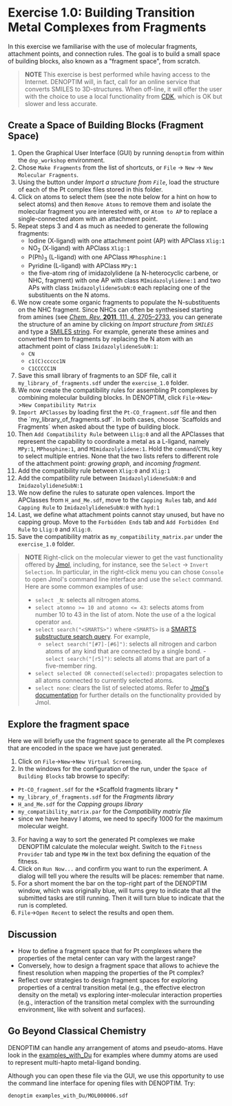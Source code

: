# Exercise 1.0: Building Transition Metal Complexes from Fragments

In this exercise we familiarise with the use of molecular fragments, attachment points, and connection rules. The goal is to build a small space of building blocks, also known as a "fragment space", from scratch.

> **NOTE** This exercise is best performed while having access to the Internet. DENOPTIM will, in fact, call for an online service that converts SMILES to 3D-structures. When off-line, it will offer the user with the choice to use a local functionality from [CDK](https://cdk.github.io/), which is OK but slower and less accurate.


## Create a Space of Building Blocks (Fragment Space)

1. Open the Graphical User Interface (GUI) by running `denoptim` from within the `dnp_workshop` environment.
2. Chose `Make Fragments` from the list of shortcuts, or `File` -> `New` -> `New Molecular Fragments`.
3. Using the button under *Import a structure from `File`*, load the structure of each of the Pt complex files stored in this folder.
4. Click on atoms to select them (see the note below for a hint on how to select atoms) and then `Remove Atoms` to remove them and isolate the molecular fragment you are interested with, or `Atom to AP` to replace a single-connected atom with an attachment point.
5. Repeat steps 3 and 4 as much as needed to generate the following fragments:
	- Iodine (X-ligand) with one attachment point (AP) with APClass `Xlig:1`
	- NO<sub>2</sub> (X-ligand) with APClass `Xlig:1`
	- P(Ph)<sub>3</sub> (L-ligand) with one APClass `MPhosphine:1`
	- Pyridine (L-ligand) with APClass `MPy:1`
	- the five-atom ring of imidazolylidene (a N-heterocyclic carbene, or NHC, fragment) with one AP with class `MImidazolylidene:1` and two APs with class `ImidazolylideneSubN:0` each replacing one of the substituents on the N atoms.
6. We now create some organic fragments to populate the N-substituents on the NHC fragment. Since NHCs can often be synthesised starting from amines (see [*Chem. Rev.* **2011**, 111, 4, 2705–2733](https://doi.org/10.1021/cr100328e), you can generate the structure of an amine by clicking on *Import structure from `SMILES`* and type a [SMILES string](https://www.daylight.com/dayhtml/doc/theory/theory.smiles.html). For example, generate these amines and converted them to fragments by replacing the N atom with an attachment point of class `ImidazolylideneSubN:1`:
	- `CN`
	- `c1(C)ccccc1N`
	- `C1CCCCC1N`
7. Save this small library of fragments to an SDF file, call it `my_library_of_fragments.sdf` under the `exercise_1.0` folder.
8. We now create the compatibility rules for assembling Pt complexes by combining molecular building blocks. In DENOPTIM, click `File`->`New`->`New Compatibility Matrix`
9. `Import APClasses` by loading first the `Pt-CO_fragment.sdf` file and then the ´my_library_of_fragments.sdf´. In both cases, choose ´Scaffolds and Fragments´ when asked about the type of building block.
10. Then `Add Compatibility Rule` between `Llig:0` and all the APClasses that represent the capability to coordinate a metal as a L-ligand, namely `MPy:1`, `MPhosphine:1`, and `MImidazolylidene:1`. Hold the `command`/`CTRL` key to select multiple entries. None that the two lists refers to different role of the attachment point: *growing graph*, and *incoming fragment*.
11. Add the compatibility rule between `Xlig:0` and `Xlig:1`
12. Add the compatibility rule between `ImidazolylideneSubN:0` and `ImidazolylideneSubN:1`
13. We now define the rules to saturate open valences. Import the APClasses from `H_and_Me.sdf`, move to the `Capping Rules` tab, and `Add Capping Rule` to `ImidazolylideneSubN:0` with `hyd:1`
14. Last, we define what attachment points cannot stay unused, but have no capping group. Move to the `Forbidden Ends` tab and `Add Forbidden End Rule` to `Llig:0`  and `Xlig:0`.
15. Save the compatibility matrix as `my_compatibility_matrix.par` under the `exercise_1.0` folder.



> **NOTE** Right-click on the molecular viewer to get the vast functionality offered by [Jmol](http://jmol.sourceforge.net/), including, for instance, see the `Select` -> `Invert Selection`. In particular, in the right-click menu you can chose `Console` to open Jmol's command line interface and use the `select` command. Here are some common examples of use:
> - `select _N`: selects all nitrogen atoms.
> - `select atomno >= 10 and atomno <= 43`: selects atoms from number 10 to 43 in the list of atom. Note the use of a the logical operator `and`.
> - `select search("<SMARTS>")` where `<SMARTS>` is a [SMARTS substructure search query](https://www.daylight.com/dayhtml/doc/theory/theory.smarts.html). For example,
>	- `select search("[#7]-[#6]")`: selects all nitrogen and carbon atoms of any kind that are connected by a single bond.
	- `select search("[r5]")`: selects all atoms that are part of a five-member ring.
> - `select selected OR connected(selected)`: propagates selection to all atoms connected to currently selected atoms.
> - `select none`: clears the list of selected atoms.
> Refer to [Jmol's documentation](https://chemapps.stolaf.edu/jmol/docs/) for further details on the functionality provided by Jmol.

## Explore the fragment space
Here we will briefly use the fragment space to generate all the Pt complexes that are encoded in the space we have just generated.
1. Click on `File`->`New`->`New Virtual Screening`.
2. In the windows for the configuration of the run, under the `Space of Building Blocks` tab browse to specify:
- `Pt-CO_fragment.sdf` for the *Scaffold fragments library *
- `my_library_of_fragments.sdf` for the *Fragments library*
- `H_and_Me.sdf` for the *Capping groups library*
- `my_compatibility_matrix.par` for the *Compatibility matrix file*
- since we have heavy I atoms, we need to specify 1000 for the maximum molecular weight.
3. For having a way to sort the generated Pt complexes we make DENOPTIM calculate the molecular weight. Switch to the `Fitness Provider` tab and type `MW` in the text box defining the equation of the fitness.
4. Click on `Run Now...` and confirm you want to run the experiment. A dialog will tell you where the results will be places: remember that name.
5. For a short moment the bar on the top-right part of the DENOPTIM window, which was originally blue, will turns grey to indicate that all the submitted tasks are still running. Then it will turn blue to indicate that the run is completed.
6. `File`->`Open Recent` to select the results and open them.

## Discussion
- How to define a fragment space that for Pt complexes where the properties of the metal center can vary with the largest range?
- Conversely, how to design a fragment space that allows to achieve the finest resolution when mapping the properties of the Pt complex?
- Reflect over strategies to design fragment spaces for exploring properties of a central transition metal (e.g., the effective electron density on the metal) vs exploring inter-molecular interaction properties (e.g., interaction of the transition metal complex with the surrounding environment, like with solvent and surfaces).

## Go Beyond Classical Chemistry
DENOPTIM can handle any arrangement of atoms and pseudo-atoms. Have  look in the [examples_with_Du](examples_with_Du) for examples where dummy atoms are used to represent multi-hapto metal-ligand bonding.

Although you can open these file via the GUI, we use this opportunity to use the command line interface for opening files with DENOPTIM. Try:
```
denoptim examples_with_Du/MOL000006.sdf
```
